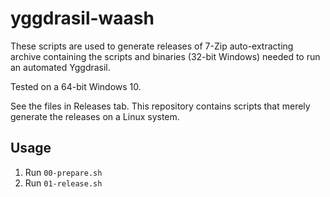 yggdrasil-waash
===============

These scripts are used to generate releases of 7-Zip auto-extracting
archive containing the scripts and binaries (32-bit Windows) needed
to run an automated Yggdrasil.

Tested on a 64-bit Windows 10.

See the files in Releases tab. This repository contains scripts that
merely generate the releases on a Linux system.

Usage
-----

  1. Run `00-prepare.sh`
  2. Run `01-release.sh`
